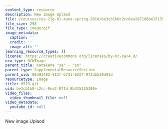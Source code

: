 ```yaml
---
content_type: resource
description: New image Uplaod
file: /courses/res-21g-01-kana-spring-2010/be3cb1b0c2cc0ea2871d8b415135300e_0529.gif
file_size: 298
file_type: image/gif
image_metadata:
  caption: ''
  credit: ''
  image-alt: ''
learning_resource_types: []
license: https://creativecommons.org/licenses/by-nc-sa/4.0/
ocw_type: OCWImage
parent_title: Katakana "sa" - "so"
parent_type: SupplementalResourceSection
parent_uid: 80a91482-513f-b731-62d7-972dbb30d91d
resourcetype: Image
title: 0529.gif
uid: be3cb1b0-c2cc-0ea2-871d-8b415135300e
video_files:
  video_thumbnail_file: null
video_metadata:
  youtube_id: null
---
```

New image Uplaod